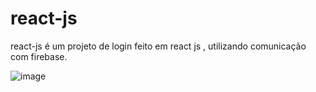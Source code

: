 # react-js
react-js é um projeto de login feito em react js , utilizando comunicação com firebase.


![image](https://user-images.githubusercontent.com/91914773/162222552-8cdf3de4-3c58-4be2-ba61-10b5df6d47f9.png)
